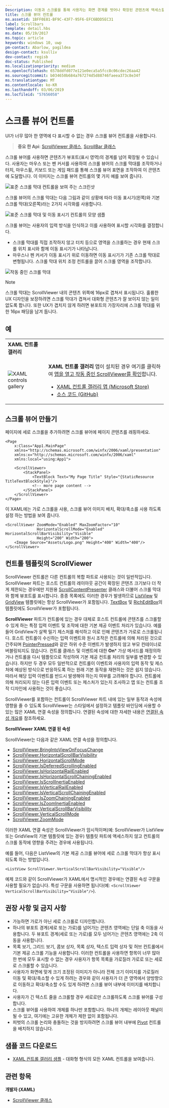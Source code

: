 ```yaml
---
Description: 이동과 스크롤을 통해 사용자는 화면 경계를 벗어나 확장된 콘텐츠에 액세스할 수 있습니다.
title: 스크롤 뷰어 컨트롤
ms.assetid: 1BFF0E81-BF9C-43F7-95F6-EFC6BDD5EC31
label: Scrollbars
template: detail.hbs
ms.date: 05/19/2017
ms.topic: article
keywords: windows 10, uwp
pm-contact: Abarlow, pagildea
design-contact: ksulliv
dev-contact: regisb
doc-status: Published
ms.localizationpriority: medium
ms.openlocfilehash: 6578ddfd077e121e0eca5a5fcc8c06cdec26aa42
ms.sourcegitcommit: b034650b684a767274d5d88746faeea373c8e34f
ms.translationtype: MT
ms.contentlocale: ko-KR
ms.lasthandoff: 03/06/2019
ms.locfileid: "57656058"
---
```

# <a name="scroll-viewer-controls"></a>스크롤 뷰어 컨트롤



UI가 너무 많아 한 영역에 다 표시할 수 없는 경우 스크롤 뷰어 컨트롤을 사용합니다.

> **중요 한 Api**: [ScrollViewer 클래스](https://msdn.microsoft.com/library/windows/apps/br209527), [ScrollBar 클래스](https://msdn.microsoft.com/library/windows/apps/windows.ui.xaml.controls.primitives.scrollbar.aspx)

스크롤 뷰어를 사용하면 콘텐츠가 뷰포트(표시 영역)의 경계를 넘어 확장될 수 있습니다. 사용자는 마우스 또는 펜 커서를 사용하여 스크롤 뷰어의 스크롤 막대를 조작하거나 터치, 마우스휠, 키보드 또는 게임 패드를 통해 스크롤 뷰어 표면을 조작하여 이 콘텐츠에 도달합니다. 이 이미지는 스크롤 뷰어 컨트롤의 몇 가지 예를 보여 줍니다.

![표준 스크롤 막대 컨트롤을 보여 주는 스크린샷](images/ScrollBar_Standard.jpg)

스크롤 뷰어의 스크롤 막대는 다음 그림과 같이 상황에 따라 이동 표시기(왼쪽)와 기본 스크롤 막대(오른쪽)라는 2가지 시각화를 사용합니다.

![표준 스크롤 막대 및 이동 표시기 컨트롤의 모양 샘플](images/SCROLLBAR.png)

스크롤 뷰어는 사용자의 입력 방식을 인식하고 이를 사용하여 표시할 시각화를 결정합니다.

* 스크롤 막대를 직접 조작하지 않고 터치 등으로 영역을 스크롤하는 경우 현재 스크롤 위치 표시와 함께 이동 표시기가 나타납니다.
* 마우스나 펜 커서가 이동 표시기 위로 이동하면 이동 표시기가 기존 스크롤 막대로 변형됩니다.  스크롤 막대 위치 조정 컨트롤을 끌어 스크롤 영역을 조작합니다.

<!--
<div class="microsoft-internal-note">
See complete redlines in [UNI]http://uni/DesignDepot.FrontEnd/#/ProductNav/3378/0/dv/?t=Windows|Controls|ScrollControls&f=RS2
</div>
-->

![작동 중인 스크롤 막대](images/conscious-scroll.gif)

> [!NOTE]
> 스크롤 막대는 ScrollViewer 내의 콘텐츠 위쪽에 16px로 겹쳐서 표시됩니다. 훌륭한 UX 디자인을 보장하려면 스크롤 막대가 겹쳐서 대화형 콘텐츠가 잘 보이지 않는 일이 없도록 합니다. 또한 UX가 겹치지 않게 하려면 뷰포트의 가장자리에 스크롤 막대를 위한 16px 패딩을 남겨 둡니다.

## <a name="examples"></a>예

<table>
<th align="left">XAML 컨트롤 갤러리<th>
<tr>
<td><img src="images/xaml-controls-gallery-sm.png" alt="XAML controls gallery"></img></td>
<td>
    <p><strong style="font-weight: semi-bold">XAML 컨트롤 갤러리</strong> 앱이 설치된 경우 여기를 클릭하여 <a href="xamlcontrolsgallery:/item/ScrollViewer">앱을 열고 작동 중인 ScrollViewer를 확인</a>합니다.</p>
    <ul>
    <li><a href="https://www.microsoft.com/store/productId/9MSVH128X2ZT">XAML 컨트롤 갤러리 앱 (Microsoft Store)</a></li>
    <li><a href="https://github.com/Microsoft/Xaml-Controls-Gallery">소스 코드 (GitHub)</a></li>
    </ul>
</td>
</tr>
</table>

## <a name="create-a-scroll-viewer"></a>스크롤 뷰어 만들기

페이지에 세로 스크롤을 추가하려면 스크롤 뷰어에 페이지 콘텐츠를 래핑하세요.

```xaml
<Page
    x:Class="App1.MainPage"
    xmlns="http://schemas.microsoft.com/winfx/2006/xaml/presentation"
    xmlns:x="http://schemas.microsoft.com/winfx/2006/xaml"
    xmlns:local="using:App1">

    <ScrollViewer>
        <StackPanel>
            <TextBlock Text="My Page Title" Style="{StaticResource TitleTextBlockStyle}"/>
            <!-- more page content -->
        </StackPanel>
    </ScrollViewer>
</Page>
```

이 XAML에는 가로 스크롤을 사용, 스크롤 뷰어 이미지 배치, 확대/축소를 사용 하도록 설정 하는 방법을 보여 줍니다.

```xaml
<ScrollViewer ZoomMode="Enabled" MaxZoomFactor="10"
              HorizontalScrollMode="Enabled" HorizontalScrollBarVisibility="Visible"
              Height="200" Width="200">
    <Image Source="Assets/Logo.png" Height="400" Width="400"/>
</ScrollViewer>
```

## <a name="scrollviewer-in-a-control-template"></a>컨트롤 템플릿의 ScrollViewer

ScrollViewer 컨트롤은 다른 컨트롤의 복합 파트로 사용되는 것이 일반적입니다. ScrollViewer 파트는 호스트 컨트롤의 레이아웃 공간이 확장된 콘텐츠 크기보다 더 작게 제한되는 경우에만 지원용 [ScrollContentPresenter](https://msdn.microsoft.com/library/windows/apps/xaml/windows.ui.xaml.controls.scrollcontentpresenter.aspx) 클래스와 더불어 스크롤 막대와 함께 뷰포트를 표시합니다. 종종 목록에도 이러한 경우가 발생하므로 [ListView](https://msdn.microsoft.com/library/windows/apps/xaml/windows.ui.xaml.controls.listview.aspx) 및 [GridView](https://msdn.microsoft.com/library/windows/apps/xaml/windows.ui.xaml.controls.gridview.aspx) 템플릿에는 항상 ScrollViewer가 포함됩니다. [TextBox](https://msdn.microsoft.com/library/windows/apps/xaml/windows.ui.xaml.controls.textbox.aspx) 및 [RichEditBox](https://msdn.microsoft.com/library/windows/apps/xaml/windows.ui.xaml.controls.richeditbox.aspx)의 템플릿에도 ScrollViewer가 포함됩니다.

**ScrollViewer** 파트가 컨트롤에 있는 경우 대체로 호스트 컨트롤에 콘텐츠를 스크롤할 수 있게 하는 특정 입력 이벤트 및 조작에 대한 기본 제공 이벤트 처리가 있습니다. 예를 들어 GridView가 살짝 밀기 제스처를 해석하고 이로 인해 콘텐츠가 가로로 스크롤됩니다. 호스트 컨트롤이 수신하는 입력 이벤트와 원시 조작은 컨트롤에 의해 처리된 것으로 간주되며 [PointerPressed](https://msdn.microsoft.com/library/windows/apps/xaml/windows.ui.xaml.uielement.pointerpressed.aspx)와 같은 하위 수준 이벤트가 발생하지 않고 부모 컨테이너로 버블링되지도 않습니다. 컨트롤 클래스 및 이벤트에 대한 **On*** 가상 메서드를 재정의하거나 컨트롤을 다시 템플릿으로 작성하여 기본 제공 컨트롤 처리의 일부를 변경할 수 있습니다. 하지만 두 경우 모두 일반적으로 컨트롤이 이벤트와 사용자의 입력 동작 및 제스처에 예상된 방식으로 반응하도록 하는 원래 기본 동작을 재현하는 것은 쉽지 않습니다. 따라서 해당 입력 이벤트를 반드시 발생해야 하는지 여부를 고려해야 합니다. 컨트롤에 의해 처리되지 않는 다른 입력 이벤트 또는 제스처가 있는지 조사하고 앱 또는 컨트롤 조작 디자인에 사용하는 것이 좋습니다.

ScrollViewer를 포함하는 컨트롤이 ScrollViewer 파트 내에 있는 일부 동작과 속성에 영향을 줄 수 있도록 ScrollViewer는 스타일에서 설정하고 템플릿 바인딩에 사용할 수 있는 많은 XAML 연결 속성을 정의합니다. 연결된 속성에 대한 자세한 내용은 [연결된 속성 개요](../../xaml-platform/attached-properties-overview.md)를 참조하세요.

**ScrollViewer XAML 연결 된 속성**

ScrollViewer는 다음과 같은 XAML 연결 속성을 정의합니다.

- [ScrollViewer.BringIntoViewOnFocusChange](https://msdn.microsoft.com/library/windows/apps/xaml/windows.ui.xaml.controls.scrollviewer.bringintoviewonfocuschange.aspx)
- [ScrollViewer.HorizontalScrollBarVisibility](https://msdn.microsoft.com/library/windows/apps/xaml/windows.ui.xaml.controls.scrollviewer.horizontalscrollbarvisibility.aspx)
- [ScrollViewer.HorizontalScrollMode](https://msdn.microsoft.com/library/windows/apps/xaml/windows.ui.xaml.controls.scrollviewer.horizontalscrollmode.aspx)
- [ScrollViewer.IsDeferredScrollingEnabled](https://msdn.microsoft.com/library/windows/apps/xaml/windows.ui.xaml.controls.scrollviewer.isdeferredscrollingenabled.aspx)
- [ScrollViewer.IsHorizontalRailEnabled](https://msdn.microsoft.com/library/windows/apps/xaml/windows.ui.xaml.controls.scrollviewer.ishorizontalrailenabled.aspx)
- [ScrollViewer.IsHorizontalScrollChainingEnabled](https://msdn.microsoft.com/library/windows/apps/xaml/windows.ui.xaml.controls.scrollviewer.ishorizontalscrollchainingenabled.aspx)
- [ScrollViewer.IsScrollInertiaEnabled](https://msdn.microsoft.com/library/windows/apps/xaml/windows.ui.xaml.controls.scrollviewer.isscrollinertiaenabled.aspx)
- [ScrollViewer.IsVerticalRailEnabled](https://msdn.microsoft.com/library/windows/apps/xaml/windows.ui.xaml.controls.scrollviewer.isverticalrailenabled.aspx)
- [ScrollViewer.IsVerticalScrollChainingEnabled](https://msdn.microsoft.com/library/windows/apps/xaml/windows.ui.xaml.controls.scrollviewer.isverticalscrollchainingenabled.aspx)
- [ScrollViewer.IsZoomChainingEnabled](https://msdn.microsoft.com/library/windows/apps/xaml/windows.ui.xaml.controls.scrollviewer.iszoominertiaenabled.aspx)
- [ScrollViewer.IsZoomInertiaEnabled](https://msdn.microsoft.com/library/windows/apps/xaml/windows.ui.xaml.controls.scrollviewer.iszoominertiaenabled.aspx)
- [ScrollViewer.VerticalScrollBarVisibility](https://msdn.microsoft.com/library/windows/apps/xaml/windows.ui.xaml.controls.scrollviewer.verticalscrollbarvisibilityproperty.aspx)
- [ScrollViewer.VerticalScrollMode](https://msdn.microsoft.com/library/windows/apps/xaml/windows.ui.xaml.controls.scrollviewer.verticalscrollmode.aspx)
- [ScrollViewer.ZoomMode](https://msdn.microsoft.com/library/windows/apps/xaml/windows.ui.xaml.controls.scrollviewer.zoommode.aspx)

이러한 XAML 연결 속성은 ScrollViewer가 암시적이며(예: ScrollViewer가 ListView 또는 GridView의 기본 템플릿에 있는 경우) 템플릿 파트에 액세스하지 않고 컨트롤의 스크롤 동작에 영향을 주려는 경우에 사용됩니다.

예를 들어, 다음은 ListView의 기본 제공 스크롤 뷰어에 세로 스크롤 막대가 항상 표시되도록 하는 방법입니다.

```xaml
<ListView ScrollViewer.VerticalScrollBarVisibility="Visible"/>
```

예제 코드와 같이 ScrollViewer가 XAML에서 명시적인 경우에는 연결된 속성 구문을 사용할 필요가 없습니다. 특성 구문을 사용하면 됩니다(예: `<ScrollViewer VerticalScrollBarVisibility="Visible"/>`).


## <a name="dos-and-donts"></a>권장 사항 및 금지 사항

- 가능하면 가로가 아닌 세로 스크롤로 디자인합니다.
- 하나의 뷰포트 경계(세로 또는 가로)를 넘어가는 콘텐츠 영역에는 단일 축 이동을 사용합니다. 두 뷰포트 경계(세로 또는 가로)를 모두 넘어가는 콘텐츠 영역에는 2축 이동을 사용합니다.
- 목록 보기, 그리드 보기, 콤보 상자, 목록 상자, 텍스트 입력 상자 및 허브 컨트롤에서 기본 제공 스크롤 기능을 사용합니다. 이러한 컨트롤을 사용하면 항목이 너무 많아 한 번에 모두 표시할 수 없는 경우 사용자가 항목 목록을 가로질러 가로로 또는 세로로 스크롤할 수 있습니다.
- 사용자가 화면에 맞게 크기 조정된 이미지가 아니라 전체 크기 이미지를 가로질러 이동 및 확대/축소할 수 있게 하려는 경우와 같이 사용자가 더 큰 영역에서 양방향으로 이동하고 확대/축소할 수도 있게 하려면 스크롤 뷰어 내부에 이미지를 배치합니다.
- 사용자가 긴 텍스트 줄을 스크롤할 경우 세로로만 스크롤하도록 스크롤 뷰어를 구성합니다.
- 스크롤 뷰어를 사용하여 개체를 하나만 포함합니다. 하나의 개체는 레이아웃 패널이 될 수 있고, 여기에는 고유한 개체가 제한 없이 포함됩니다.
- 피벗의 스크롤 논리와 충돌하는 것을 방지하려면 스크롤 뷰어 내부에 [Pivot](pivot.md) 컨트롤을 배치하지 않습니다.

## <a name="get-the-sample-code"></a>샘플 코드 다운로드

- [XAML 컨트롤 갤러리 샘플](https://github.com/Microsoft/Xaml-Controls-Gallery) - 대화형 형식의 모든 XAML 컨트롤을 보여줍니다.

## <a name="related-topics"></a>관련 항목

**개발자 (XAML)**

* [ScrollViewer 클래스](https://msdn.microsoft.com/library/windows/apps/br209527)
